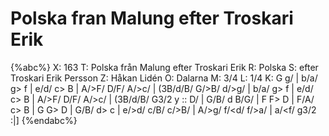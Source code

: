 # Polska fran Malung efter Troskari Erik

{%abc%}
X: 163
T: Polska från Malung efter Troskari Erik
R: Polska
S: efter Troskari Erik Persson
Z: Håkan Lidén
O: Dalarna
M: 3/4
L: 1/4
K: G
g/ | b/a/ g> f | e/d/ c> B | A/>F/ D/F/ A/>c/ | (3B/d/B/ G/>B/ d/>g/ | b/a/ g> f | 
e/d/ c> B | A/>F/ D/F/ A/>c/ | (3B/d/B/ G3/2 y :: D/ | G/B/ d B/G/ | F F> D | 
F/A/ c> B | G G> D | G/B/ d> c | e/>d/ c/B/ c/>B/  | A/>g/ f/<d/ f/>a/ | a/<f/ g3/2 :|]
{%endabc%}

